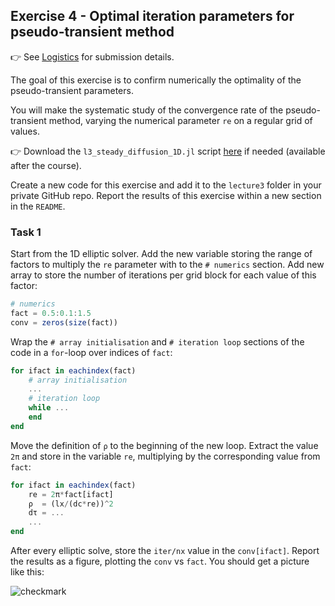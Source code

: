 <!--This file was generated, do not modify it.-->
## Exercise 4 - **Optimal iteration parameters for pseudo-transient method**

👉 See [Logistics](/logistics/#submission) for submission details.

The goal of this exercise is to confirm numerically the optimality of the pseudo-transient parameters.

You will make the systematic study of the convergence rate of the pseudo-transient method, varying the numerical parameter `re` on a regular grid of values.

👉 Download the `l3_steady_diffusion_1D.jl` script [here](https://github.com/eth-vaw-glaciology/course-101-0250-00/blob/main/scripts/) if needed (available after the course).

Create a new code for this exercise and add it to the `lecture3` folder in your private GitHub repo. Report the results of this exercise within a new section in the `README`.

### Task 1

Start from the 1D elliptic solver.
Add the new variable storing the range of factors to multiply the `re` parameter with to the `# numerics` section. Add new array to store the number of iterations per grid block for each value of this factor:

```julia
# numerics
fact = 0.5:0.1:1.5
conv = zeros(size(fact))
```

Wrap the `# array initialisation` and `# iteration loop` sections of the code in a `for`-loop over indices of `fact`:

```julia
for ifact in eachindex(fact)
    # array initialisation
    ...
    # iteration loop
    while ...
    end
end
```

Move the definition of `ρ` to the beginning of the new loop. Extract the value `2π` and store in the variable `re`, multiplying by the corresponding value from `fact`:

```julia
for ifact in eachindex(fact)
    re = 2π*fact[ifact]
    ρ  = (lx/(dc*re))^2
    dτ = ...
    ...
end
```

After every elliptic solve, store the `iter/nx` value in the `conv[ifact]`. Report the results as a figure, plotting the `conv` vs `fact`. You should get a picture like this:

![checkmark](../assets/literate_figures/l3_checkmark.png)

